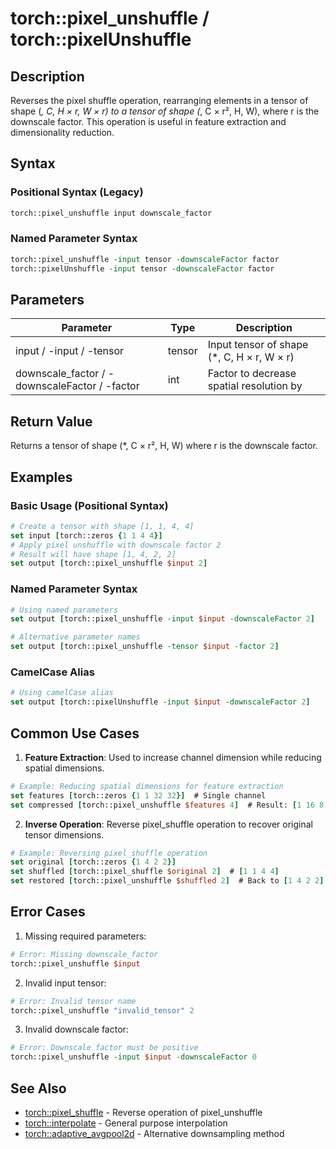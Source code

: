 # torch::pixel_unshuffle / torch::pixelUnshuffle

## Description
Reverses the pixel shuffle operation, rearranging elements in a tensor of shape (*, C, H × r, W × r) to a tensor of shape (*, C × r², H, W), where r is the downscale factor. This operation is useful in feature extraction and dimensionality reduction.

## Syntax

### Positional Syntax (Legacy)
```tcl
torch::pixel_unshuffle input downscale_factor
```

### Named Parameter Syntax
```tcl
torch::pixel_unshuffle -input tensor -downscaleFactor factor
torch::pixelUnshuffle -input tensor -downscaleFactor factor
```

## Parameters

| Parameter | Type | Description |
|-----------|------|-------------|
| input / -input / -tensor | tensor | Input tensor of shape (*, C, H × r, W × r) |
| downscale_factor / -downscaleFactor / -factor | int | Factor to decrease spatial resolution by |

## Return Value
Returns a tensor of shape (*, C × r², H, W) where r is the downscale factor.

## Examples

### Basic Usage (Positional Syntax)
```tcl
# Create a tensor with shape [1, 1, 4, 4]
set input [torch::zeros {1 1 4 4}]
# Apply pixel unshuffle with downscale factor 2
# Result will have shape [1, 4, 2, 2]
set output [torch::pixel_unshuffle $input 2]
```

### Named Parameter Syntax
```tcl
# Using named parameters
set output [torch::pixel_unshuffle -input $input -downscaleFactor 2]

# Alternative parameter names
set output [torch::pixel_unshuffle -tensor $input -factor 2]
```

### CamelCase Alias
```tcl
# Using camelCase alias
set output [torch::pixelUnshuffle -input $input -downscaleFactor 2]
```

## Common Use Cases

1. **Feature Extraction**: Used to increase channel dimension while reducing spatial dimensions.
```tcl
# Example: Reducing spatial dimensions for feature extraction
set features [torch::zeros {1 1 32 32}]  # Single channel
set compressed [torch::pixel_unshuffle $features 4]  # Result: [1 16 8 8]
```

2. **Inverse Operation**: Reverse pixel_shuffle operation to recover original tensor dimensions.
```tcl
# Example: Reversing pixel_shuffle operation
set original [torch::zeros {1 4 2 2}]
set shuffled [torch::pixel_shuffle $original 2]  # [1 1 4 4]
set restored [torch::pixel_unshuffle $shuffled 2]  # Back to [1 4 2 2]
```

## Error Cases

1. Missing required parameters:
```tcl
# Error: Missing downscale_factor
torch::pixel_unshuffle $input
```

2. Invalid input tensor:
```tcl
# Error: Invalid tensor name
torch::pixel_unshuffle "invalid_tensor" 2
```

3. Invalid downscale factor:
```tcl
# Error: Downscale factor must be positive
torch::pixel_unshuffle -input $input -downscaleFactor 0
```

## See Also
- [torch::pixel_shuffle](pixel_shuffle.md) - Reverse operation of pixel_unshuffle
- [torch::interpolate](interpolate.md) - General purpose interpolation
- [torch::adaptive_avgpool2d](adaptive_avgpool2d.md) - Alternative downsampling method 